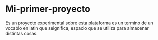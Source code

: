 # Mi-primer-proyecto
Es un proyecto experimental sobre esta plataforma
es un termino de un vocablo en latin que seignifica, espacio que se utiliza para almacenar distintas cosas.
